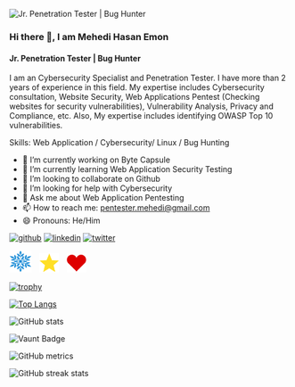 ![Jr. Penetration Tester | Bug Hunter](https://media.licdn.com/dms/image/v2/D4E16AQHUSF83HQ6b3A/profile-displaybackgroundimage-shrink_350_1400/B4EZUJmo3eGwAY-/0/1739622880097?e=1745452800&v=beta&t=3oFi9CBF4L8AOslf6iMDZ8zIRddqhIgvmoyIlq-DljQ)

### Hi there 👋, I am Mehedi Hasan Emon
#### Jr. Penetration Tester | Bug Hunter


I am an Cybersecurity Specialist and Penetration Tester. I have more than 2 years of experience in this field. My expertise includes Cybersecurity consultation, Website Security, Web Applications Pentest (Checking websites for security vulnerabilities), Vulnerability Analysis, Privacy and Compliance, etc. Also, My expertise includes identifying OWASP Top 10 vulnerabilities.

Skills: Web Application / Cybersecurity/ Linux / Bug Hunting

- 🔭 I’m currently working on Byte Capsule 
- 🌱 I’m currently learning Web Application Security Testing 
- 👯 I’m looking to collaborate on Github 
- 🤔 I’m looking for help with Cybersecurity  
- 💬 Ask me about Web Application Pentesting 
- 📫 How to reach me: pentester.mehedi@gmail.com 
- 😄 Pronouns: He/Him 


[<img src='https://cdn.jsdelivr.net/npm/simple-icons@3.0.1/icons/github.svg' alt='github' height='40'>](https://github.com/mehedihasanemonceh)  [<img src='https://cdn.jsdelivr.net/npm/simple-icons@3.0.1/icons/linkedin.svg' alt='linkedin' height='40'>](https://www.linkedin.com/in/mehedi-hasan-emon-ceh//)  [<img src='https://cdn.jsdelivr.net/npm/simple-icons@3.0.1/icons/twitter.svg' alt='twitter' height='40'>](https://twitter.com/mehedihasanCEH)  

<a href='https://archiveprogram.github.com/'><img src='https://raw.githubusercontent.com/acervenky/animated-github-badges/master/assets/acbadge.gif' width='40' height='40'></a> <a href='https://stars.github.com/'><img src='https://raw.githubusercontent.com/acervenky/animated-github-badges/master/assets/starbadge.gif' width='35' height='35'></a> <a href='https://docs.github.com/en/github/supporting-the-open-source-community-with-github-sponsors'><img src='https://raw.githubusercontent.com/acervenky/animated-github-badges/master/assets/sponsorbadge.gif' width='35' height='35'></a> 

[![trophy](https://github-profile-trophy.vercel.app/?username=mehedihasanemonceh)](https://github.com/ryo-ma/github-profile-trophy)

[![Top Langs](https://github-readme-stats.vercel.app/api/top-langs/?username=mehedihasanemonceh)](https://github.com/anuraghazra/github-readme-stats)

![GitHub stats](https://github-readme-stats.vercel.app/api?username=mehedihasanemonceh&show_icons=true)  

![Vaunt Badge](https://api.vaunt.dev/v1/github/entities/mehedihasanemonceh/contributions?format=svg&private=false)  

![GitHub metrics](https://metrics.lecoq.io/mehedihasanemonceh)  

![GitHub streak stats](https://streak-stats.demolab.com/?user=mehedihasanemonceh)  

